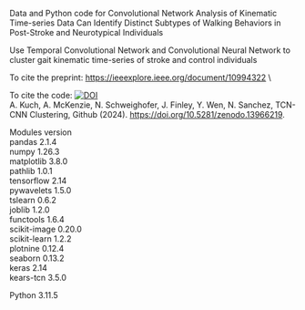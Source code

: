 Data and Python code for Convolutional Network Analysis of Kinematic Time-series Data Can Identify Distinct Subtypes of Walking Behaviors in Post-Stroke and Neurotypical Individuals

Use Temporal Convolutional Network and Convolutional Neural Network to cluster gait kinematic time-series of stroke and control individuals 

To cite the preprint: https://ieeexplore.ieee.org/document/10994322 \

To cite the code: [![DOI](https://zenodo.org/badge/DOI/10.5281/zenodo.14014263.svg)](https://doi.org/10.5281/zenodo.14014263) \
A. Kuch, A. McKenzie, N. Schweighofer, J. Finley, Y. Wen, N. Sanchez, TCN-CNN Clustering, Github (2024). https://doi.org/10.5281/zenodo.13966219.

Modules version \
pandas 2.1.4 \
numpy 1.26.3 \
matplotlib 3.8.0 \
pathlib 1.0.1 \
tensorflow 2.14 \
pywavelets 1.5.0 \
tslearn 0.6.2 \
joblib 1.2.0 \
functools 1.6.4 \
scikit-image 0.20.0 \
scikit-learn 1.2.2 \
plotnine 0.12.4 \
seaborn 0.13.2 \
keras 2.14 \
kears-tcn 3.5.0 

Python 3.11.5
